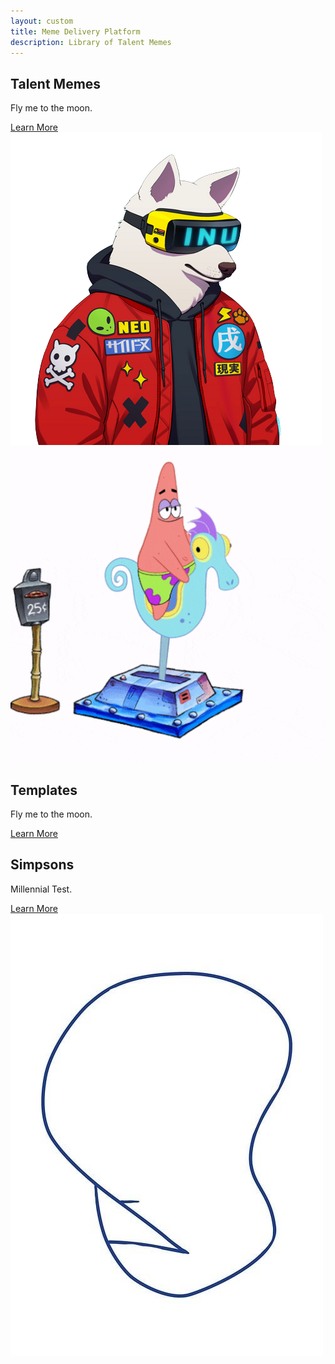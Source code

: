 ```yaml
---
layout: custom
title: Meme Delivery Platform
description: Library of Talent Memes
---
```


<section class="image-text-section">
  <div class="container">
    <div class="text-container">
      <h2>Talent Memes</h2>
      <p>
        Fly me to the moon.
      </p>
      <a href="pages/talent" class="cta-button">Learn More</a>
    </div>
    <div class="image-container">
      <img src="assets/images/cyberpunk-dog.png" alt="Descriptive Alt Text">
    </div>  
  </div>
</section>

<section class="image-text-section">
  <div class="container">
    <!-- Image Section -->
    <div class="image-container">
      <img src="assets/images/patrick-seahorse.gif" alt="Descriptive Alt Text">
    </div>
    <!-- Text Section -->
    <div class="text-container">
      <h2>Templates</h2>
      <p>
        Fly me to the moon.
      </p>
      <a href="pages/talent" class="cta-button">Learn More</a>
    </div>
  </div>
</section>

<section class="image-text-section">
  <div class="container">
     <div class="text-container">
      <h2>Simpsons</h2>
      <p>
        Millennial Test.
      </p>
      <a href="pages/simpsons" class="cta-button">Learn More</a>
    </div>
    <div class="image-container">
      <img src="assets/images/simpsons-dignity.png" alt="Descriptive Alt Text">
    </div>   
  </div>
</section>
